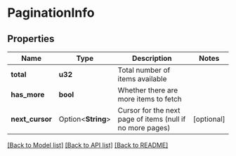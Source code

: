 # PaginationInfo

## Properties

Name | Type | Description | Notes
------------ | ------------- | ------------- | -------------
**total** | **u32** | Total number of items available | 
**has_more** | **bool** | Whether there are more items to fetch | 
**next_cursor** | Option<**String**> | Cursor for the next page of items (null if no more pages) | [optional]

[[Back to Model list]](../README.md#documentation-for-models) [[Back to API list]](../README.md#documentation-for-api-endpoints) [[Back to README]](../README.md)



